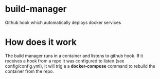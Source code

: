 # build-manager

Github hook which automatically deploys docker services

# How does it work

The build manager runs in a container and listens to github hook. If it receives
a hook from a repo it was configured to listen (see config/config.yml), it will
trig a a **docker-compose** command to rebuild the container from the repo.
